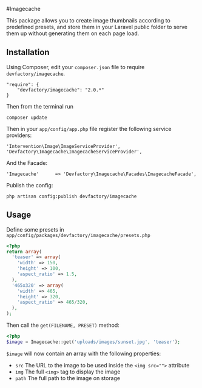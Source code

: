 #Imagecache

This package allows you to create image thumbnails according to predefined presets, and store them in your Laravel public folder to serve them up without generating them on each page load.

## Installation

Using Composer, edit your `composer.json` file to require `devfactory/imagecache`.

	"require": {
		"devfactory/imagecache": "2.0.*"
	}

Then from the terminal run

    composer update

Then in your `app/config/app.php` file register the following service providers:

    'Intervention\Image\ImageServiceProvider',
    'Devfactory\Imagecache\ImagecacheServiceProvider',

And the Facade:

    'Imagecache'      => 'Devfactory\Imagecache\Facades\ImagecacheFacade',

Publish the config:

    php artisan config:publish devfactory/imagecache

## Usage

Define some presets in `app/config/packages/devfactory/imagecache/presets.php`

```php
<?php
return array(
  'teaser' => array(
    'width' => 150,
    'height' => 100,
    'aspect_ratio' => 1.5,
  ),
  '465x320' => array(
    'width' => 465,
    'height' => 320,
    'aspect_ratio' => 465/320,
  ),
);
```

Then call the `get(FILENAME, PRESET)` method:

```php
<?php
$image = Imagecache::get('uploads/images/sunset.jpg', 'teaser');
```

`$image` will now contain an array with the following properties:

 - `src`
The URL to the image to be used inside the `<img src="">` attribute
 - `img`
The full `<img>` tag to display the image
 - `path`
The full path to the image on storage
